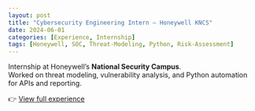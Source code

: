 ```yaml
---
layout: post
title: "Cybersecurity Engineering Intern – Honeywell KNCS"
date: 2024-06-01
categories: [Experience, Internship]
tags: [Honeywell, SOC, Threat-Modeling, Python, Risk-Assessment]
---
```


Internship at Honeywell’s **National Security Campus**.  
Worked on threat modeling, vulnerability analysis, and Python automation for APIs and reporting.

👉 [View full experience](/experience/HoneywellKNCS/)